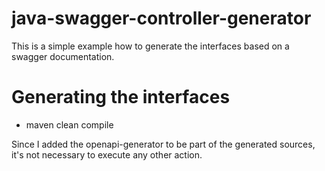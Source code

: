 # java-swagger-controller-generator

This is a simple example how to generate the interfaces based on a swagger documentation.

# Generating the interfaces
 - maven clean compile


Since I added the openapi-generator to be part of the generated sources, it's not necessary to execute any other action.



